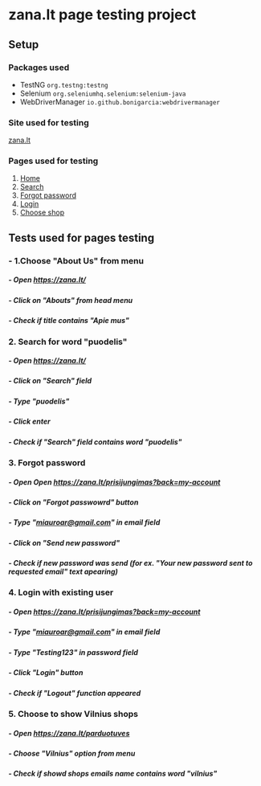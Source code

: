 # zana.lt page testing project

## Setup
### Packages used
- TestNG `org.testng:testng`
- Selenium `org.seleniumhq.selenium:selenium-java`
- WebDriverManager `io.github.bonigarcia:webdrivermanager`

### Site used for testing
[zana.lt](https://zana.lt/)

### Pages used for testing
1. [Home](https://zana.lt/)
2. [Search](https://zana.lt/)
3. [Forgot password](https://zana.lt/prisijungimas?back=my-account)
4. [Login](https://zana.lt/prisijungimas?back=my-account)
5. [Choose shop](https://zana.lt/parduotuves)


## Tests used for pages testing

### - 1.Choose "About Us" from menu
##### - Open https://zana.lt/
##### - Click on "Abouts" from head menu
##### - Check if title contains "Apie mus"

### 2. Search for word "puodelis"
##### - Open https://zana.lt/
##### - Click on "Search" field
##### - Type "puodelis"
##### - Click enter
##### - Check if "Search" field contains word "puodelis"

### 3. Forgot password
##### - Open  Open https://zana.lt/prisijungimas?back=my-account
##### - Click on "Forgot passwowrd" button
##### - Type "miauroar@gmail.com" in email field
##### - Click on "Send new password"
##### - Check if new password was send (for ex. "Your new password sent to requested email" text apearing)


### 4. Login with existing user
##### - Open https://zana.lt/prisijungimas?back=my-account
##### - Type "miauroar@gmail.com" in email field
##### - Type "Testing123" in password field
##### - Click  "Login" button
##### - Check if "Logout" function appeared

### 5. Choose to show Vilnius shops
##### - Open https://zana.lt/parduotuves
##### - Choose "Vilnius" option from menu
##### - Check if showd shops emails name contains word "vilnius"

